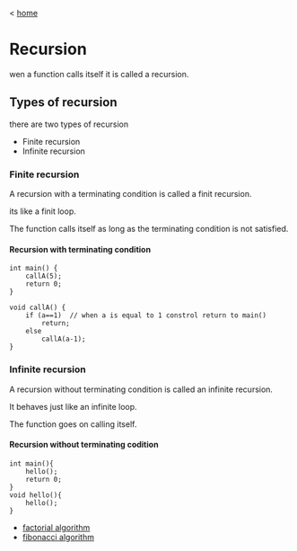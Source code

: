 < [home](../README.md)

# Recursion

wen a function calls itself it is called a recursion.

## Types of recursion
there are two types of recursion

- Finite recursion
- Infinite recursion

### Finite recursion

A recursion with a terminating condition is called a finit recursion.

its like a finit loop.

The function calls itself as long as the terminating condition is not satisfied.

#### Recursion with terminating condition

```
int main() {
    callA(5);
    return 0;
}

void callA() {
    if (a==1)  // when a is equal to 1 constrol return to main() 
        return;
    else
        callA(a-1);
}
```

### Infinite recursion

A recursion without terminating condition is called an infinite recursion.

It behaves just like an infinite loop.

The function goes on calling itself.


#### Recursion without terminating codition

```
int main(){
    hello();
    return 0;
}
void hello(){
    hello();
}
```

- [factorial algorithm](factorial/README.md)
- [fibonacci algorithm](fibonacci/README.md)